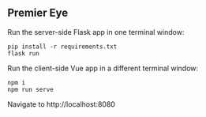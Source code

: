
## Premier Eye

Run the server-side Flask app in one terminal window:

    pip install -r requirements.txt
    flask run

Run the client-side Vue app in a different terminal window:

    npm i
    npm run serve


Navigate to http://localhost:8080
